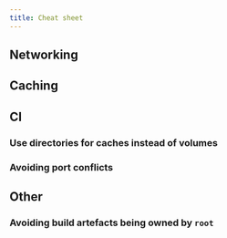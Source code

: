 ```yaml
---
title: Cheat sheet
---
```


## Networking

## Caching

## CI

### Use directories for caches instead of volumes

### Avoiding port conflicts

## Other

### Avoiding build artefacts being owned by `root`
